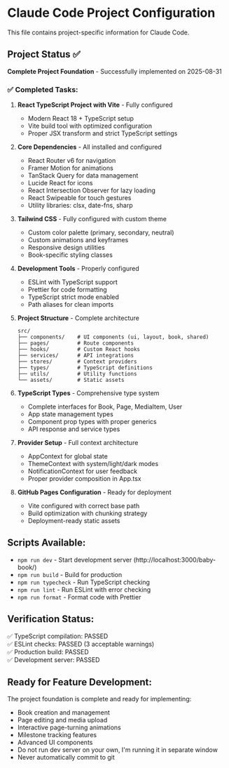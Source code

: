 # Claude Code Project Configuration

This file contains project-specific information for Claude Code.

## Project Status ✅

**Complete Project Foundation** - Successfully implemented on 2025-08-31

### ✅ Completed Tasks:

1. **React TypeScript Project with Vite** - Fully configured
   - Modern React 18 + TypeScript setup
   - Vite build tool with optimized configuration
   - Proper JSX transform and strict TypeScript settings

2. **Core Dependencies** - All installed and configured
   - React Router v6 for navigation
   - Framer Motion for animations  
   - TanStack Query for data management
   - Lucide React for icons
   - React Intersection Observer for lazy loading
   - React Swipeable for touch gestures
   - Utility libraries: clsx, date-fns, sharp

3. **Tailwind CSS** - Fully configured with custom theme
   - Custom color palette (primary, secondary, neutral)
   - Custom animations and keyframes
   - Responsive design utilities
   - Book-specific styling classes

4. **Development Tools** - Properly configured
   - ESLint with TypeScript support
   - Prettier for code formatting
   - TypeScript strict mode enabled
   - Path aliases for clean imports

5. **Project Structure** - Complete architecture
   ```
   src/
   ├── components/    # UI components (ui, layout, book, shared)
   ├── pages/         # Route components
   ├── hooks/         # Custom React hooks
   ├── services/      # API integrations
   ├── stores/        # Context providers
   ├── types/         # TypeScript definitions
   ├── utils/         # Utility functions
   └── assets/        # Static assets
   ```

6. **TypeScript Types** - Comprehensive type system
   - Complete interfaces for Book, Page, MediaItem, User
   - App state management types
   - Component prop types with proper generics
   - API response and service types

7. **Provider Setup** - Full context architecture
   - AppContext for global state
   - ThemeContext with system/light/dark modes
   - NotificationContext for user feedback
   - Proper provider composition in App.tsx

8. **GitHub Pages Configuration** - Ready for deployment
   - Vite configured with correct base path
   - Build optimization with chunking strategy
   - Deployment-ready static assets

## Scripts Available:

- `npm run dev` - Start development server (http://localhost:3000/baby-book/)
- `npm run build` - Build for production
- `npm run typecheck` - Run TypeScript checking  
- `npm run lint` - Run ESLint with error checking
- `npm run format` - Format code with Prettier

## Verification Status:

✅ TypeScript compilation: PASSED  
✅ ESLint checks: PASSED (3 acceptable warnings)  
✅ Production build: PASSED  
✅ Development server: PASSED  

## Ready for Feature Development:

The project foundation is complete and ready for implementing:
- Book creation and management
- Page editing and media upload
- Interactive page-turning animations
- Milestone tracking features
- Advanced UI components
- Do not run dev server on your own, I'm running it in separate window
- Never automatically commit to git